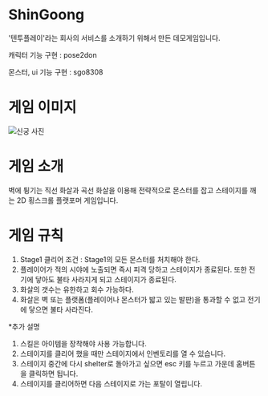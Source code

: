 # ShinGoong
'텐투플레이'라는 회사의 서비스를 소개하기 위해서 만든 데모게임입니다.

캐릭터 기능 구현 : pose2don 

몬스터, ui 기능 구현 : sgo8308

# 게임 이미지
![신궁 사진](https://user-images.githubusercontent.com/71138398/135059454-e2443d30-a9b7-4064-b8d7-8d41ddaca7c7.PNG)

# 게임 소개 
벽에 튕기는 직선 화살과 곡선 화살을 이용해 전략적으로 몬스터를 잡고 스테이지를 깨는 2D 횡스크롤 플랫포머 게임입니다.

# 게임 규칙
1.	Stage1 클리어 조건 : Stage1의 모든 몬스터를 처치해야 한다.
2.	플레이어가 적의 시야에 노출되면 즉시 피격 당하고 스테이지가 종료된다. 또한 전기에 닿아도 불타 사라지게 되고 스테이지가 종료된다.
3.	화살의 갯수는 유한하고 회수 가능하다.
4.	화살은 벽 또는 플랫폼(플레이어나 몬스터가 밟고 있는 발판)을 통과할 수 없고 전기에 닿으면 불타 사라진다.

*추가 설명

1.	스킬은 아이템을 장착해야 사용 가능합니다.
2.	스테이지를 클리어 했을 때만 스테이지에서 인벤토리를 열 수 있습니다.
3.	스테이지 중간에 다시 shelter로 돌아가고 싶으면 esc 키를 누르고 가운데 홈버튼을 클릭하면 됩니다.
4.	스테이지를 클리어하면 다음 스테이지로 가는 포탈이 열립니다.

